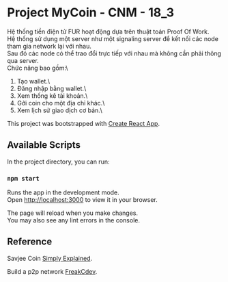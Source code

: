 # Project MyCoin - CNM - 18_3

Hệ thống tiền điện tử FUR hoạt động dựa trên thuật toán Proof Of Work.\
Hệ thống sử dụng một server như một signaling server để kết nối các node tham gia network lại với nhau.\
Sau đó các node có thể trao đổi trực tiếp với nhau mà không cần phải thông qua server.\
Chức năng bao gồm:\

1.  Tạo wallet.\
2.  Đăng nhập bằng wallet.\
3.  Xem thống kê tài khoản.\
4.  Gởi coin cho một địa chỉ khác.\
5.  Xem lịch sử giao dịch cơ bản.\

This project was bootstrapped with [Create React App](https://github.com/facebook/create-react-app).

## Available Scripts

In the project directory, you can run:

### `npm start`

Runs the app in the development mode.\
Open [http://localhost:3000](http://localhost:3000) to view it in your browser.

The page will reload when you make changes.\
You may also see any lint errors in the console.

## Reference

Savjee Coin [Simply Explained](https://www.youtube.com/c/Savjee).

Build a p2p network [FreakCdev](https://dev.to/freakcdev297/build-a-p2p-network-and-release-your-cryptocurrency-clf).
